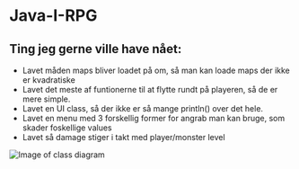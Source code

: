 # Java-I-RPG
## Ting jeg gerne ville have nået:
* Lavet måden maps bliver loadet på om, så man kan loade maps der ikke er kvadratiske
* Lavet det meste af funtionerne til at flytte rundt på playeren, så de er mere simple.
* Lavet en UI class, så der ikke er så mange println() over det hele.
* Lavet en menu med 3 forskellig former for angrab man kan bruge, som skader foskellige values
* Lavet så damage stiger i takt med player/monster level

![Image of class diagram](https://github.com/MichaelAndersen95/Java-I-RPG/blob/master/Java1RPG%20UML.png?raw=true)
